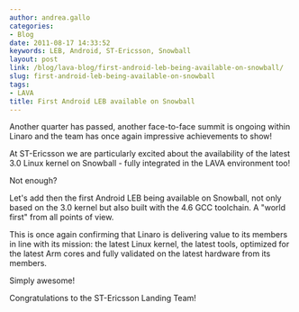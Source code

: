 ```yaml
---
author: andrea.gallo
categories:
- Blog
date: 2011-08-17 14:33:52
keywords: LEB, Android, ST-Ericsson, Snowball
layout: post
link: /blog/lava-blog/first-android-leb-being-available-on-snowball/
slug: first-android-leb-being-available-on-snowball
tags:
- LAVA
title: First Android LEB available on Snowball
---
```


Another quarter has passed, another face-to-face summit is ongoing within Linaro and the team has once again impressive achievements to show!

At ST-Ericsson we are particularly excited about the availability of the latest 3.0 Linux kernel on Snowball - fully integrated in the LAVA environment too!

Not enough?

Let's add then the first Android LEB being available on Snowball, not only based on the 3.0 kernel but also built with the 4.6 GCC toolchain. A "world first" from all points of view.

This is once again confirming that Linaro is delivering value to its members in line with its mission: the latest Linux kernel, the latest tools, optimized for the latest Arm cores and fully validated on the latest hardware from its members.

Simply awesome!

Congratulations to the ST-Ericsson Landing Team!
